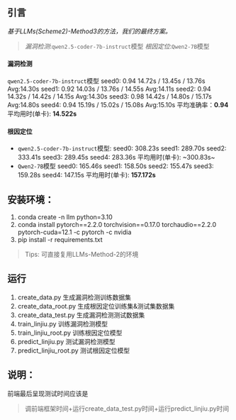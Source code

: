 ## 引言
*基于LLMs(Scheme2)-Method3的方法，我们的最终方案。*
> *漏洞检测*:`qwen2.5-coder-7b-instruct`模型
> *根因定位*:`Qwen2-7B`模型
#### 漏洞检测
`qwen2.5-coder-7b-instruct`模型
seed0: 0.94 14.72s / 13.45s / 13.76s  Avg:14.30s
seed1: 0.92 14.03s / 13.76s / 14.55s  Avg:14.11s
seed2: 0.94 14.32s / 14.42s / 14.15s  Avg:14.30s
seed3: 0.98 14.42s / 14.80s / 15.17s  Avg:14.80s
seed4: 0.94 15.19s / 15.02s / 15.08s  Avg:15.10s
平均准确率：**0.94**
平均用时(单卡): **14.522s**
#### 根因定位
- `qwen2.5-coder-7b-instruct`模型:
seed0: 308.23s
seed1: 289.70s
seed2: 333.41s
seed3: 289.45s
seed4: 283.36s
平均用时(单卡): ~300.83s~
- `Qwen2-7B`模型
seed0: 165.46s
seed1: 158.50s
seed2: 155.47s
seed3: 159.28s
seed4: 147.15s
平均用时(单卡): **157.172s**

## 安装环境：
1. conda create -n llm python=3.10
2. conda install pytorch==2.2.0 torchvision==0.17.0 torchaudio==2.2.0 pytorch-cuda=12.1 -c pytorch -c nvidia
3. pip install -r requirements.txt
> Tips: 可直接复用LLMs-Method-2的环境

## 运行
1. create_data.py 生成漏洞检测训练数据集
2. create_data_root.py 生成根因定位训练集&测试集数据集
3. create_data_test.py 生成漏洞检测测试数据集
4. train_linjiu.py 训练漏洞检测模型
5. train_linjiu_root.py 训练根因定位模型
6. predict_linjiu.py 测试漏洞检测模型
7. predict_linjiu_root.py 测试根因定位模型


## 说明：
前端最后呈现测试时间应该是  
> 调前端框架时间+运行create_data_test.py时间+运行predict_linjiu.py时间
